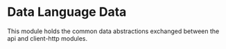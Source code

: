 # Data Language Data

This module holds the common data abstractions exchanged between the api
and client-http modules.